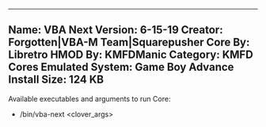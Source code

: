 -----------------------
Name: VBA Next
Version: 6-15-19
Creator: Forgotten|VBA-M Team|Squarepusher
Core By: Libretro
HMOD By: KMFDManic
Category: KMFD Cores
Emulated System: Game Boy Advance
Install Size: 124 KB
-----------------------
Available executables and arguments to run Core:
- /bin/vba-next <rom> <clover_args>
